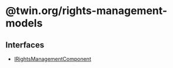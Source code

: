 # @twin.org/rights-management-models

## Interfaces

- [IRightsManagementComponent](interfaces/IRightsManagementComponent.md)
